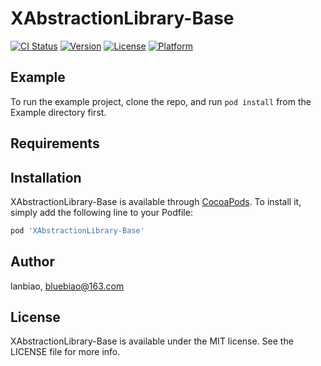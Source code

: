 # XAbstractionLibrary-Base

[![CI Status](https://img.shields.io/travis/lanbiao/XAbstractionLibrary-Base.svg?style=flat)](https://travis-ci.org/lanbiao/XAbstractionLibrary-Base)
[![Version](https://img.shields.io/cocoapods/v/XAbstractionLibrary-Base.svg?style=flat)](https://cocoapods.org/pods/XAbstractionLibrary-Base)
[![License](https://img.shields.io/cocoapods/l/XAbstractionLibrary-Base.svg?style=flat)](https://cocoapods.org/pods/XAbstractionLibrary-Base)
[![Platform](https://img.shields.io/cocoapods/p/XAbstractionLibrary-Base.svg?style=flat)](https://cocoapods.org/pods/XAbstractionLibrary-Base)

## Example

To run the example project, clone the repo, and run `pod install` from the Example directory first.

## Requirements

## Installation

XAbstractionLibrary-Base is available through [CocoaPods](https://cocoapods.org). To install
it, simply add the following line to your Podfile:

```ruby
pod 'XAbstractionLibrary-Base'
```

## Author

lanbiao, bluebiao@163.com

## License

XAbstractionLibrary-Base is available under the MIT license. See the LICENSE file for more info.
